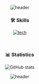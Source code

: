 <div align=center>

![header](https://capsule-render.vercel.app/api?type=waving&color=timeGradient&height=120&animation=fadeIn&section=header&text=&fontAlign=70)

### 🛠️ Skills

[![tech](https://skillicons.dev/icons?i=c,java,python,spring,mysql)](https://skillicons.dev)

<br/>

### 📊 Statistics

![GitHub stats](https://github-readme-stats.vercel.app/api?username=soyeon1806&show_icons=true&theme=radical)

![header](https://capsule-render.vercel.app/api?type=waving&color=timeGradient&height=120&animation=fadeIn&section=footer)
</div>
